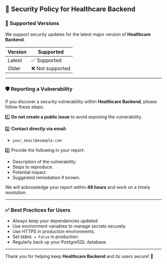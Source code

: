 ## 🔐 Security Policy for Healthcare Backend

### 📅 Supported Versions

We support security updates for the latest major version of **Healthcare Backend**.

| Version | Supported       |
| ------- | --------------- |
| Latest  | ✅ Supported     |
| Older   | ❌ Not supported |

---

### 🛡️ Reporting a Vulnerability

If you discover a security vulnerability within **Healthcare Backend**, please follow these steps:

1️⃣ **Do not create a public issue** to avoid exposing the vulnerability.

2️⃣ **Contact directly via email:**

* `your_email@example.com`

3️⃣ Provide the following in your report:

* Description of the vulnerability.
* Steps to reproduce.
* Potential impact.
* Suggested remediation if known.

We will acknowledge your report within **48 hours** and work on a timely resolution.

---

### ✅ Best Practices for Users

* Always keep your dependencies updated.
* Use environment variables to manage secrets securely.
* Use HTTPS in production environments.
* Set `DEBUG = False` in production.
* Regularly back up your PostgreSQL database.

---

Thank you for helping keep **Healthcare Backend** and its users secure! 🚀
